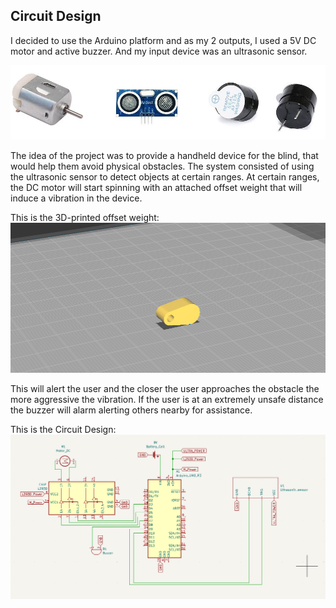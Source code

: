 ## Circuit Design

I decided to use the Arduino platform and as my 2 outputs, I used a 5V DC motor and active buzzer. And my input device was an ultrasonic sensor.

![](REF-Images/Parts.png)

The idea of the project was to provide a handheld device for the blind, that would help them avoid physical obstacles. The system consisted of using the ultrasonic sensor to detect objects at certain ranges. At certain ranges, the DC motor will start spinning with an attached offset weight that will induce a vibration in the device.

This is the 3D-printed offset weight:
![](REF-Images/OFFSET-WEIGHT.png)

This will alert the user and the closer the user approaches the obstacle the more aggressive the vibration. If the user is at an extremely unsafe distance the buzzer will alarm alerting others nearby for assistance.

This is the Circuit Design:
![](REF-Images/Circuit-KiCad.png)
